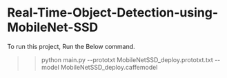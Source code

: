 # Real-Time-Object-Detection-using-MobileNet-SSD

To run this project, Run the Below command.
>>python main.py --prototxt MobileNetSSD_deploy.prototxt.txt --model MobileNetSSD_deploy.caffemodel
